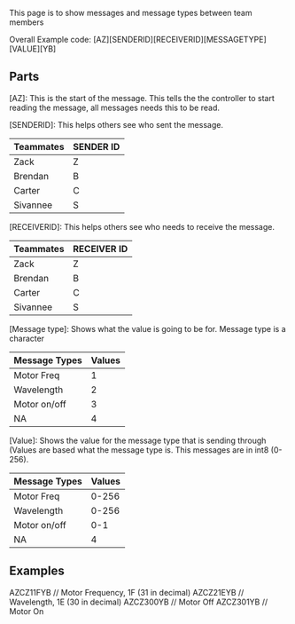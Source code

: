 This page is to show messages and message types between team members

Overall Example code: [AZ][SENDERID][RECEIVERID][MESSAGETYPE][VALUE][YB]

## Parts

[AZ]: This is the start of the message. This tells the the controller to start reading the message, all messages needs this to be read. 

[SENDERID]: This helps others see who sent the message. 

| Teammates | SENDER ID |
| ---------|---------|
|Zack | Z|
|Brendan | B|
|Carter | C|
| Sivannee | S |

[RECEIVERID]: This helps others see who needs to receive the message. 

| Teammates | RECEIVER ID |
| ---------|---------|
|Zack | Z|
|Brendan | B|
|Carter | C|
| Sivannee | S |

[Message type]: Shows what the value is going to be for. Message type is a character

| Message Types | Values |
| ---------|---------|
| Motor Freq | 1 |
| Wavelength | 2 |
| Motor on/off | 3 |
| NA | 4 |

[Value]: Shows the value for the message type that is sending through (Values are based what the message type is. This messages are in int8 (0-256).

| Message Types | Values | 
| ---------|---------|
| Motor Freq | 0-256 |
| Wavelength | 0-256 |
| Motor on/off | 0-1 |
| NA | 4 |

## Examples

AZCZ11FYB   // Motor Frequency, 1F (31 in decimal)
AZCZ21EYB   // Wavelength, 1E (30 in decimal)
AZCZ300YB   // Motor Off
AZCZ301YB   // Motor On
